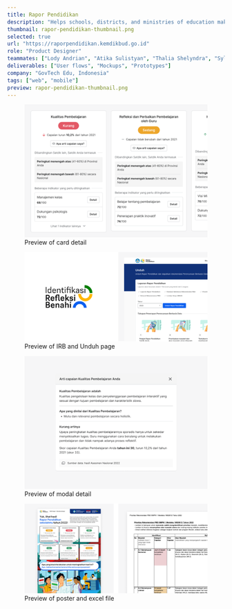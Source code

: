 ```yaml
---
title: Rapor Pendidikan
description: "Helps schools, districts, and ministries of education make data-driven decisions in order to improve the quality of education."
thumbnail: rapor-pendidikan-thumbnail.png
selected: true
url: "https://raporpendidikan.kemdikbud.go.id"
role: "Product Designer"
teammates: ["Lody Andrian", "Atika Sulistyan", "Thalia Shelyndra", "Sylvia Putri"]
deliverables: ["User flows", "Mockups", "Prototypes"]
company: "GovTech Edu, Indonesia"
tags: ["web", "mobile"]
preview: rapor-pendidikan-thumbnail.png
---
```


<figure>
        <img src="card-detail.png" alt="Card detail" /> 
        <figcaption>Preview of card detail</figcaption>
</figure>

<figure>
        <img src="irb-unduh.png" alt="IRB and Unduh Page" />
        <figcaption>Preview of IRB and Unduh page</figcaption>
</figure>

<figure>
        <img src="modal.png" alt="Modal Detail" />
        <figcaption>Preview of modal detail</figcaption>
</figure>

<figure>
        <img src="poster-excel.png" alt="Poster and Excel" />
        <figcaption>Preview of poster and excel file</figcaption>
</figure>
